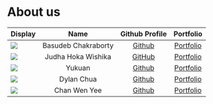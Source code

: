 # About us

| Display                                                                                                                                                                                                                                                                                                                          |        Name         |                                                                                                                                                            Github Profile                                                                                                                                                             |            Portfolio             |
|----------------------------------------------------------------------------------------------------------------------------------------------------------------------------------------------------------------------------------------------------------------------------------------------------------------------------------|:-------------------:|:-------------------------------------------------------------------------------------------------------------------------------------------------------------------------------------------------------------------------------------------------------------------------------------------------------------------------------------:|:--------------------------------:|
| ![](https://via.placeholder.com/100.png?text=Photo)                                                                                                                                                                                                                                                                              | Basudeb Chakraborty |                                                                                                                                               [Github](https://github.com/Basudeb2005)                                                                                                                                                | [Portfolio](team/Basudeb2005.md) |
| ![](https://www.google.com/url?sa=i&url=https%3A%2F%2Fwww.detik.com%2Fedu%2Fedutainment%2Fd-6761377%2Fblak-blakan-judha-siswa-sma-pradita-dirgantara-yang-diterima-11-kampus-luar-negeri&psig=AOvVaw1BQ3wU1pFhYGxi0EuDmLOq&ust=1741317092826000&source=images&cd=vfe&opi=89978449&ved=0CBQQjRxqFwoTCLiFj-m99IsDFQAAAAAdAAAAABAE) | Judha Hoka Wishika  | [GitHub](https://www.google.com/url?sa=i&url=https%3A%2F%2Fwww.detik.com%2Fedu%2Fedutainment%2Fd-6761377%2Fblak-blakan-judha-siswa-sma-pradita-dirgantara-yang-diterima-11-kampus-luar-negeri&psig=AOvVaw1BQ3wU1pFhYGxi0EuDmLOq&ust=1741317092826000&source=images&cd=vfe&opi=89978449&ved=0CBQQjRxqFwoTCLiFj-m99IsDFQAAAAAdAAAAABAE) |   [Portfolio](team/judhoka.md)   |
| ![](https://via.placeholder.com/100.png?text=Photo)                                                                                                                                                                                                                                                                              |       Yukuan        |                                                                                                                                                 [Github](https://github.com/jyukuan)                                                                                                                                                  |   [Portfolio](team/jyukuan.md)   |
| ![](https://via.placeholder.com/100.png?text=Photo)                                                                                                                                                                                                                                                                              |     Dylan Chua      |                                                                                                                                               [Github](https://github.com/dylancmznus)                                                                                                                                                | [Portfolio](team/dylancmznus.md) |
| ![](https://via.placeholder.com/100.png?text=Photo)                                                                                                                                                                                                                                                                              |    Chan Wen Yee     |                                                                                                                                                 [Github](https://github.com/chwenyee)                                                                                                                                                 |  [Portfolio](team/chwenyee.md)   |
